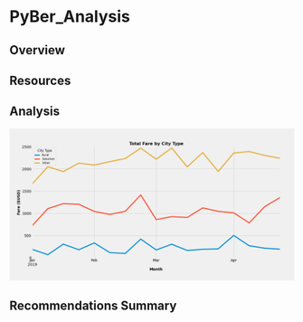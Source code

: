 # PyBer_Analysis
## Overview
## Resources 
## Analysis
![PyBer_summary_df.jpg](https://github.com/shivam0921/PyBer_Analysis/blob/main/analysis/PyBer_fare_summary.png)
## Recommendations Summary
